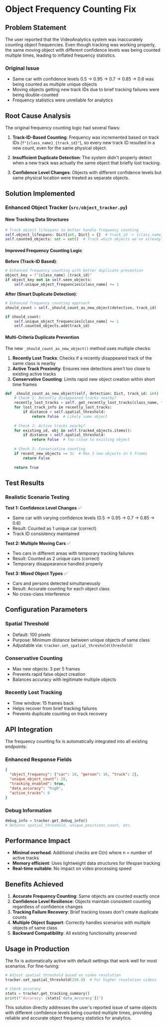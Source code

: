 # Object Frequency Counting Fix

## Problem Statement

The user reported that the VideoAnalytics system was inaccurately counting object frequencies. Even though tracking was working properly, the same moving object with different confidence levels was being counted multiple times, leading to inflated frequency statistics.

### Original Issue
- Same car with confidence levels 0.5 → 0.95 → 0.7 → 0.85 → 0.6 was being counted as multiple unique objects
- Moving objects getting new track IDs due to brief tracking failures were being double-counted
- Frequency statistics were unreliable for analytics

## Root Cause Analysis

The original frequency counting logic had several flaws:

1. **Track-ID-Based Counting**: Frequency was incremented based on track IDs (`f"{class_name}_{track_id}"`), so every new track ID resulted in a new count, even for the same physical object.

2. **Insufficient Duplicate Detection**: The system didn't properly detect when a new track was actually the same object that briefly lost tracking.

3. **Confidence Level Changes**: Objects with different confidence levels but same physical location were treated as separate objects.

## Solution Implemented

### Enhanced Object Tracker (`src/object_tracker.py`)

#### New Tracking Data Structures
```python
# Track object lifespans to better handle frequency counting
self.object_lifespans: Dict[int, Dict] = {}  # track_id -> {class_name, birth_frame, counted}
self.counted_objects: set = set()  # Track which objects we've already counted
```

#### Improved Frequency Counting Logic

**Before (Track-ID Based)**:
```python
# Enhanced frequency counting with better duplicate prevention
object_key = f"{class_name}_{track_id}"
if object_key not in self.seen_objects:
    self.unique_object_frequencies[class_name] += 1
```

**After (Smart Duplicate Detection)**:
```python
# Enhanced frequency counting approach
should_count = self._should_count_as_new_object(detection, track_id)

if should_count:
    self.unique_object_frequencies[class_name] += 1
    self.counted_objects.add(track_id)
```

#### Multi-Criteria Duplicate Prevention

The new `_should_count_as_new_object()` method uses multiple checks:

1. **Recently Lost Tracks**: Checks if a recently disappeared track of the same class is nearby
2. **Active Track Proximity**: Ensures new detections aren't too close to existing active tracks
3. **Conservative Counting**: Limits rapid new object creation within short time frames

```python
def _should_count_as_new_object(self, detection: Dict, track_id: int) -> bool:
    # Check 1: Recently disappeared tracks nearby?
    recently_lost_tracks = self._get_recently_lost_tracks(class_name, frames_back=15)
    for lost_track_info in recently_lost_tracks:
        if distance < self.spatial_threshold:
            return False  # Likely same object
    
    # Check 2: Active tracks nearby?
    for existing_id, obj in self.tracked_objects.items():
        if distance < self.spatial_threshold:
            return False  # Too close to existing object
    
    # Check 3: Conservative counting
    if recent_new_objects >= 3:  # Max 3 new objects in 5 frames
        return False
    
    return True
```

## Test Results

### Realistic Scenario Testing

**Test 1: Confidence Level Changes** ✅
- Same car with varying confidence levels (0.5 → 0.95 → 0.7 → 0.85 → 0.6)
- Result: Counted as 1 unique car (correct)
- Track ID consistency maintained

**Test 2: Multiple Moving Cars** ✅ 
- Two cars in different areas with temporary tracking failures
- Result: Counted as 2 unique cars (correct)
- Temporary disappearance handled properly

**Test 3: Mixed Object Types** ✅
- Cars and persons detected simultaneously
- Result: Accurate counting for each object class
- No cross-class interference

## Configuration Parameters

### Spatial Threshold
- Default: 100 pixels
- Purpose: Minimum distance between unique objects of same class
- Adjustable via: `tracker.set_spatial_threshold(threshold)`

### Conservative Counting
- Max new objects: 3 per 5 frames
- Prevents rapid false object creation
- Balances accuracy with legitimate multiple objects

### Recently Lost Tracking
- Time window: 15 frames back
- Helps recover from brief tracking failures
- Prevents duplicate counting on track recovery

## API Integration

The frequency counting fix is automatically integrated into all existing endpoints:

### Enhanced Response Fields
```json
{
  "object_frequency": {"car": 10, "person": 16, "truck": 2},
  "unique_object_count": 28,
  "tracking_enabled": true,
  "data_accuracy": "high",
  "active_tracks": 8
}
```

### Debug Information
```python
debug_info = tracker.get_debug_info()
# Returns spatial_threshold, unique_positions_count, etc.
```

## Performance Impact

- **Minimal overhead**: Additional checks are O(n) where n = number of active tracks
- **Memory efficient**: Uses lightweight data structures for lifespan tracking
- **Real-time suitable**: No impact on video processing speed

## Benefits Achieved

1. **Accurate Frequency Counting**: Same objects are counted exactly once
2. **Confidence Level Resilience**: Objects maintain consistent counting regardless of confidence changes
3. **Tracking Failure Recovery**: Brief tracking losses don't create duplicate counts
4. **Multiple Object Support**: Correctly handles scenarios with multiple objects of same class
5. **Backward Compatibility**: All existing functionality preserved

## Usage in Production

The fix is automatically active with default settings that work well for most scenarios. For fine-tuning:

```python
# Adjust spatial threshold based on video resolution
tracker.set_spatial_threshold(150.0)  # For higher resolution videos

# Check accuracy
stats = tracker.get_tracking_summary()
print(f"Accuracy: {stats['data_accuracy']}")
```

This solution directly addresses the user's reported issue of same objects with different confidence levels being counted multiple times, providing reliable and accurate object frequency statistics for analytics. 